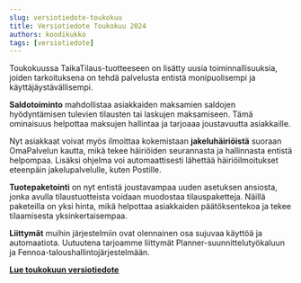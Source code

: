 ```yaml
---
slug: versiotiedote-toukokuu
title: Versiotiedote Toukokuu 2024
authors: koodikukko
tags: [versiotiedote]
---
```



Toukokuussa TaikaTilaus-tuotteeseen on lisätty uusia toiminnallisuuksia, joiden tarkoituksena on tehdä palvelusta entistä monipuolisempi ja käyttäjäystävällisempi.

**Saldotoiminto** mahdollistaa asiakkaiden maksamien saldojen hyödyntämisen tulevien tilausten tai laskujen maksamiseen. Tämä ominaisuus helpottaa maksujen hallintaa ja tarjoaaa joustavuutta asiakkaille.

Nyt asiakkaat voivat myös ilmoittaa kokemistaan **jakeluhäiriöistä** suoraan OmaPalvelun kautta, mikä tekee häiriöiden seurannasta ja hallinnasta entistä helpompaa. Lisäksi ohjelma voi automaattisesti lähettää häiriöilmoitukset eteenpäin jakelupalvelulle, kuten Postille.

**Tuotepaketointi** on nyt entistä joustavampaa uuden asetuksen ansiosta, jonka avulla tilaustuotteista voidaan muodostaa tilauspaketteja. Näillä paketeilla on yksi hinta, mikä helpottaa asiakkaiden päätöksentekoa ja tekee tilaamisesta yksinkertaisempaa.

**Liittymät** muihin järjestelmiin ovat olennainen osa sujuvaa käyttöä ja automaatiota. Uutuutena tarjoamme liittymät Planner-suunnittelutyökaluun ja Fennoa-taloushallintojärjestelmään. 

**[Lue toukokuun versiotiedote](/docs/versiotiedotteet/2024/toukokuu_2024)**
